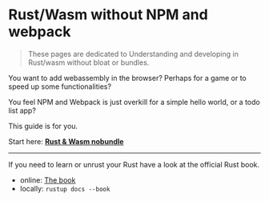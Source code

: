 # Rust/Wasm without NPM and webpack

> These pages are dedicated to Understanding and developing in Rust/wasm without bloat or bundles.

You want to add webassembly in the browser?
Perhaps for a game or to speed up some functionalities?

You feel NPM and Webpack is just overkill for a simple hello world, or a todo list app?

This guide is for you.

Start here: [**Rust &amp; Wasm nobundle**](https://nobundle.github.io/book/introduction.html)


---

If you need to learn or unrust your Rust have a look at the official Rust book.

- online: <a href="https://doc.rust-lang.org/book/title-page.html" target="_blank">The book</a>
- locally: `rustup docs --book`

